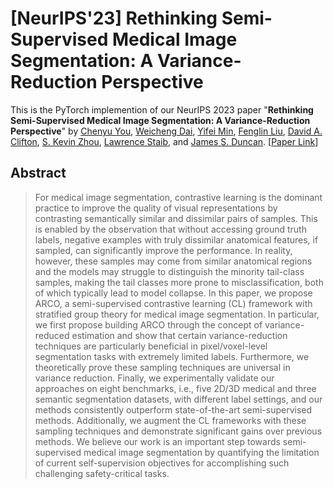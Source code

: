 # [NeurIPS'23] Rethinking Semi-Supervised Medical Image Segmentation: A Variance-Reduction Perspective 
This is the PyTorch implemention of our NeurIPS 2023 paper "**Rethinking Semi-Supervised Medical Image Segmentation: A Variance-Reduction Perspective**" by [Chenyu You](http://chenyuyou.me/), [Weicheng Dai](https://weichengdai1.github.io/), [Yifei Min](https://scholar.google.com/citations?user=pFWnzL0AAAAJ&hl=en/), [Fenglin Liu](https://eng.ox.ac.uk/people/fenglin-liu/), [David A. Clifton](https://eng.ox.ac.uk/people/david-clifton/), [S. Kevin Zhou](https://scholar.google.com/citations?user=8eNm2GMAAAAJ&hl=en/), [Lawrence Staib](https://medicine.yale.edu/profile/lawrence-staib/), and [James S. Duncan](https://medicine.yale.edu/profile/james-duncan/). [[Paper Link](https://arxiv.org/abs/2302.01735)]

## Abstract
> For medical image segmentation, contrastive learning is the dominant practice to improve the quality of visual representations by contrasting semantically similar and dissimilar pairs of samples. This is enabled by the observation that without accessing ground truth labels, negative examples with truly dissimilar anatomical features, if sampled, can significantly improve the performance. In reality, however, these samples may come from similar anatomical regions and the models may struggle to distinguish the minority tail-class samples, making the tail classes more prone to misclassification, both of which typically lead to model collapse. In this paper, we propose ARCO, a semi-supervised contrastive learning (CL) framework with stratified group theory for medical image segmentation. In particular, we first propose building ARCO through the concept of variance-reduced estimation and show that certain variance-reduction techniques are particularly beneficial in pixel/voxel-level segmentation tasks with extremely limited labels. Furthermore, we theoretically prove these sampling techniques are universal in variance reduction. Finally, we experimentally validate our approaches on eight benchmarks, i.e., five 2D/3D medical and three semantic segmentation datasets, with different label settings, and our methods consistently outperform state-of-the-art semi-supervised methods. Additionally, we augment the CL frameworks with these sampling techniques and demonstrate significant gains over previous methods. We believe our work is an important step towards semi-supervised medical image segmentation by quantifying the limitation of current self-supervision objectives for accomplishing such challenging safety-critical tasks.
